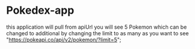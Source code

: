 # Pokedex-app
this application will pull from apiUrl
you will see 5 Pokemon which can be changed to additional by changing the limit to as many as you want to see
            "https://pokeapi.co/api/v2/pokemon/?limit=5";
            
